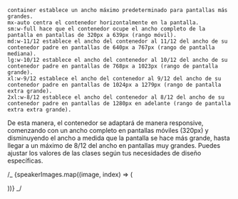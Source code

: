     container establece un ancho máximo predeterminado para pantallas más grandes.
    mx-auto centra el contenedor horizontalmente en la pantalla.
    sm:w-full hace que el contenedor ocupe el ancho completo de la pantalla en pantallas de 320px a 639px (rango móvil).
    md:w-11/12 establece el ancho del contenedor al 11/12 del ancho de su contenedor padre en pantallas de 640px a 767px (rango de pantalla mediana).
    lg:w-10/12 establece el ancho del contenedor al 10/12 del ancho de su contenedor padre en pantallas de 768px a 1023px (rango de pantalla grande).
    xl:w-9/12 establece el ancho del contenedor al 9/12 del ancho de su contenedor padre en pantallas de 1024px a 1279px (rango de pantalla extra grande).
    2xl:w-8/12 establece el ancho del contenedor al 8/12 del ancho de su contenedor padre en pantallas de 1280px en adelante (rango de pantalla extra extra grande).

De esta manera, el contenedor se adaptará de manera responsive, comenzando con un ancho completo en pantallas móviles (320px) y disminuyendo el ancho a medida que la pantalla se hace más grande, hasta llegar a un máximo de 8/12 del ancho en pantallas muy grandes. Puedes ajustar los valores de las clases según tus necesidades de diseño específicas.

/_
{speakerImages.map((image, index) => (
<div className={styles.image__container} key={index}>
<img
className={`${styles.image} ${styles[`image-${index}`]}`}
              src={`src/assets/images/${image}.png`}
alt=""
/>
</div>
))}
_/
